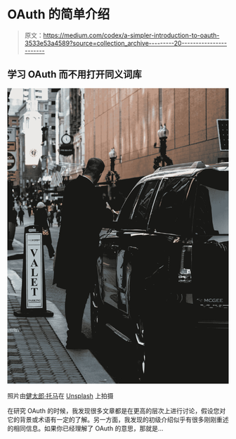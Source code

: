 # OAuth 的简单介绍

> 原文：<https://medium.com/codex/a-simpler-introduction-to-oauth-3533e53a4589?source=collection_archive---------20----------------------->

## 学习 OAuth 而不用打开同义词库

![](img/34cb939829bd35162247b401860ee741.png)

照片由[健太郎·托马](https://unsplash.com/@thirdcultureken?utm_source=medium&utm_medium=referral)在 [Unsplash](https://unsplash.com?utm_source=medium&utm_medium=referral) 上拍摄

在研究 OAuth 的时候，我发现很多文章都是在更高的层次上进行讨论，假设您对它的背景或术语有一定的了解。另一方面，我发现的初级介绍似乎有很多刚刚重述的相同信息。如果你已经理解了 OAuth 的意思，那就是…